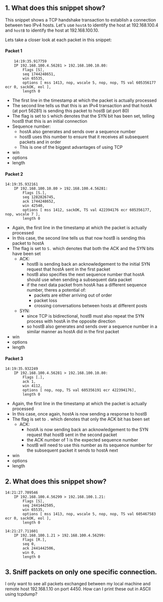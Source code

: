 ## 1. What does this snippet show?

This snippet shows a TCP handshake transaction to establish a connection between two IPv4 hosts. Let's use `hostA` to identify the host at 192.168.100.4 and `hostB` to identify the host at 192.168.100.10. 

Lets take a closer look at each packet in this snippet:

#### Packet 1
```
    14:19:35.917759 
    IP 192.168.100.4.56281 > 192.168.100.10.80: 
        Flags [S],                         
        seq 1744248651,                    
        win 65535, 
        options [ mss 1413, nop, wscale 5, nop, nop, TS val 605356177 ecr 0, sackOK, eol ], 
        length 0
``` 

- The first line in the timestamp at which the packet is actually processed
- The second line tells us that this is an IPv4 transaction and that hostA (at port 56281) is sending this packet to hostB (at port 80)
- The flag is set to `S` which denotes that the SYN bit has been set, telling hostB that this is an initial connection
- Sequence number:
    - hostA also generates and sends over a sequence number 
    - hostB uses this number to ensure that it receives all subsequent packets and in order
    - This is one of the biggest advantages of using TCP
- win
- options
- length

#### Packet 2
```
14:19:35.932161 
    IP 192.168.100.10.80 > 192.168.100.4.56281: 
        Flags [S.],                         
        seq 1282826745,                     
        ack 1744248652,                     
        win 42540, 
        options [ mss 1412, sackOK, TS val 422394176 ecr 605356177, nop, wscale 7 ], 
        length 0
```

- Again, the first line in the timestamp at which the packet is actually processed
- In this case, the second line tells us that now hostB is sending this packet to hostA
- The flag is set to `S.` which denotes that both the ACK and the SYN bits have been set
    - ACK: 
        - hostB is sending back an acknowledgement to the initial SYN request that hostA sent in the first packet
        - hostB also specifies the next sequence number that hostA should use when sending a subsequent data packet
        - if the next data packet from hostA has a different sequence number, theres a potential of:
            - packets are either arriving out of order
            - packet loss
            - crossing conversations between hosts at different posts
    - SYN:
        - since TCP is bidirectional, hostB must also repeat the SYN process with hostA in the opposite direction
        - so hostB also generates and sends over a sequence number in a similar manner as hostA did in the first packet
- win
- options
- length

#### Packet 3
```
14:19:35.932249 
    IP 192.168.100.4.56281 > 192.168.100.10.80: 
        Flags [.], 
        ack 1, 
        win 4112, 
        options [ nop, nop, TS val 605356191 ecr 422394176], 
        length 0
```
- Again, the first line in the timestamp at which the packet is actually processed
- In this case, once again, hostA is now sending a response to hostB
- The flag is set to `.` which denotes that only the ACK bit has been set
    - ACK: 
        - hostA is now sending back an acknowledgement to the SYN request that hostB sent in the second packet
        - the ACK number of 1 is the expected sequence number
        - hostB will need to use this number as its sequence number for the subsequent packet it sends to hostA next
- win
- options
- length

## 2. What does this snippet show?
```
14:21:27.709546 
    IP 192.168.100.4.56299 > 192.168.100.1.21: 
        Flags [S], 
        seq 2441442505, 
        win 65535, 
        options [ mss 1413, nop, wscale 5, nop, nop, TS val 605467583 ecr 0, sackOK, eol ], 
        length 0

14:21:27.711601 
    IP 192.168.100.1.21 > 192.168.100.4.56299: 
        Flags [R.], 
        seq 0, 
        ack 2441442506, 
        win 0, 
        length 0
```

## 3. Sniff packets on only one specific connection.
I only want to see all packets exchanged between my local machine and remote host 192.168.1.10 on
port 4450. How can I print these out in ASCII using tcpdump?

